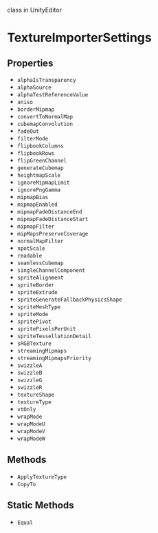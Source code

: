 class in UnityEditor
# TextureImporterSettings

## Properties
- `alphaIsTransparency`
- `alphaSource`
- `alphaTestReferenceValue`
- `aniso`
- `borderMipmap`
- `convertToNormalMap`
- `cubemapConvolution`
- `fadeOut`
- `filterMode`
- `flipbookColumns`
- `flipbookRows`
- `flipGreenChannel`
- `generateCubemap`
- `heightmapScale`
- `ignoreMipmapLimit`
- `ignorePngGamma`
- `mipmapBias`
- `mipmapEnabled`
- `mipmapFadeDistanceEnd`
- `mipmapFadeDistanceStart`
- `mipmapFilter`
- `mipMapsPreserveCoverage`
- `normalMapFilter`
- `npotScale`
- `readable`
- `seamlessCubemap`
- `singleChannelComponent`
- `spriteAlignment`
- `spriteBorder`
- `spriteExtrude`
- `spriteGenerateFallbackPhysicsShape`
- `spriteMeshType`
- `spriteMode`
- `spritePivot`
- `spritePixelsPerUnit`
- `spriteTessellationDetail`
- `sRGBTexture`
- `streamingMipmaps`
- `streamingMipmapsPriority`
- `swizzleA`
- `swizzleB`
- `swizzleG`
- `swizzleR`
- `textureShape`
- `textureType`
- `vtOnly`
- `wrapMode`
- `wrapModeU`
- `wrapModeV`
- `wrapModeW`
## Methods
- `ApplyTextureType`
- `CopyTo`
## Static Methods
- `Equal`

